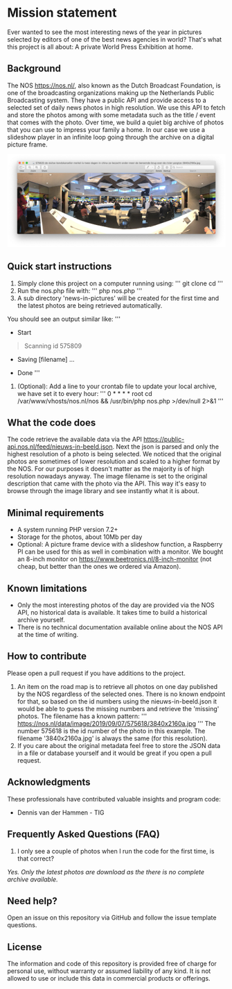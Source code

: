 # Mission statement
Ever wanted to see the most interesting news of the year in pictures selected by editors of one of the best news agencies in world?
That's what this project is all about: A private World Press Exhibition at home.

## Background
The NOS https://nos.nl/, also known as the Dutch Broadcast Foundation, is one of the broadcasting organizations making up the Netherlands Public Broadcasting system. They have a public API and provide access to a selected set of daily news photos in high resolution. We use this API to fetch and store the photos among with some metadata such as the title / event that comes with the photo. Over time, we build a quiet big archive of photos that you can use to impress your family a home. In our case we use a slideshow player in an infinite loop going through the archive on a digital picture frame.

![NOS 4 september](/originals/example1.jpg)

## Quick start instructions
1. Simply clone this project on a computer running using:
'''
git clone <repository>
cd <directory repository>
'''
1. Run the nos.php file with:
'''
php nos.php
'''
1. A sub directory 'news-in-pictures' will be created for the first time and the latest photos are being retrieved automatically.

You should see an output similar like:
'''
* Start
> Scanning id 575809
+ Saving [filename]
...
* Done
'''

1. (Optional): Add a line to your crontab file to update your local archive, we have set it to every hour:
'''
0 * * * * root cd /var/www/vhosts/nos.nl/nos && /usr/bin/php nos.php >/dev/null 2>&1
'''

## What the code does
The code retrieve the available data via the API https://public-api.nos.nl/feed/nieuws-in-beeld.json.
Next the json is parsed and only the highest resolution of a photo is being selected. We noticed that the original photos are sometimes of lower resolution and scaled to a higher format by the NOS. For our purposes it doesn't matter as the majority is of high resolution nowadays anyway.
The image filename is set to the original description that came with the photo via the API. This way it's easy to browse through the image library and see instantly what it is about.

## Minimal requirements
* A system running PHP version 7.2+
* Storage for the photos, about 10Mb per day
* Optional: A picture frame device with a slideshow function, a Raspberry PI can be used for this as well in combination with a monitor. We bought an 8-inch monitor on https://www.beetronics.nl/8-inch-monitor (not cheap, but better than the ones we ordered via Amazon).

## Known limitations
* Only the most interesting photos of the day are provided via the NOS API, no historical data is available. It takes time to build a historical archive yourself.
* There is no technical documentation available online about the NOS API at the time of writing.

## How to contribute
Please open a pull request if you have additions to the project.
1. An item on the road map is to retrieve all photos on one day published by the NOS regardless of the selected ones. There is no known endpoint for that, so based on the id numbers using the nieuws-in-beeld.json it would be able to guess the missing numbers and retrieve the 'missing' photos. The filename has a known pattern:
'''
https://nos.nl/data/image/2019/09/07/575618/3840x2160a.jpg
'''
The number 575618 is the id number of the photo in this example. The filename '3840x2160a.jpg' is always the same (for this resolution).
1. If you care about the original metadata feel free to store the JSON data in a file or database yourself and it would be great if you open a pull request.

## Acknowledgments
These professionals have contributed valuable insights and program code:
- Dennis van der Hammen - TIG

## Frequently Asked Questions (FAQ)
1. I only see a couple of photos when I run the code for the first time, is that correct?

_Yes. Only the latest photos are download as the there is no complete archive available._

## Need help?
Open an issue on this repository via GitHub and follow the issue template questions.

## License
The information and code of this repository is provided free of charge for personal use, without warranty or assumed liability of any kind. It is not allowed to use or include this data in commercial products or offerings.
